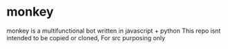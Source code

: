 # monkey
monkey is a multifunctional bot written in javascript + python 
This repo isnt intended to be copied or cloned, For src purposing only

